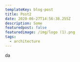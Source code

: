 ```yaml
---
templateKey: blog-post
title: Post2
date: 2020-06-27T14:56:38.255Z
description: Some
featuredpost: false
featuredimage: /img/logo (1).png
tags:
  - architecture
---
```

da
